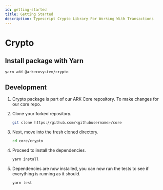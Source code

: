 ```yaml
---
id: getting-started
title: Getting Started
description: Typescript Crypto Library For Working With Transactions
---
```


# Crypto

## Install package with Yarn

```bash
yarn add @arkecosystem/crypto
```

## Development

1. Crypto package is part of our ARK Core repository. To make changes for our core repo.
2. Clone your forked repository.

   ```bash
   git clone https://github.com/<githubusername>/core
   ```

3. Next, move into the fresh cloned directory.

   ```bash
   cd core/crypto
   ```

4. Proceed to install the dependencies.

   ```bash
   yarn install
   ```

5. Dependencies are now installed, you can now run the tests to see if everything is running as it should.

   ```bash
   yarn test
   ```


